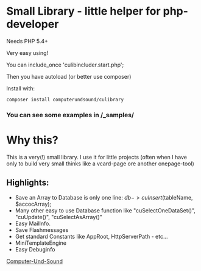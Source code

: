 # Small Library - little helper for php-developer #


Needs PHP 5.4+

Very easy using!

You can include_once 'culibincluder.start.php';

Then you have autoload (or better use composer)

Install with:

    composer install computerundsound/culibrary

### You can see some examples in /_samples/



# Why this?
This is a very(!) small library. I use it for little projects (often when I have only to build very small thinks like a vcard-page ore another onepage-tool)

## Highlights:

* Save an Array to Database is only one line: $db->cuInsert($tableName, $accocArray);
* Many other easy to use Database function like "cuSelectOneDataSet()", "cuUpdate()", "cuSelectAsArray()"
* Easy MailInfo. 
* Save Flashmessages
* Get standard Constants like AppRoot, HttpServerPath - etc...
* MiniTemplateEngine
* Easy Debuginfo


[Computer-Und-Sound](http://www.Computer-Und-Sound.de)